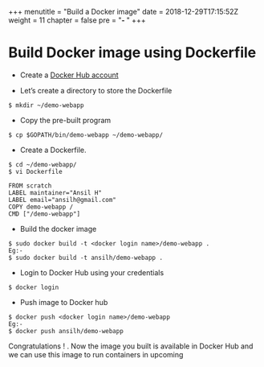 +++
menutitle = "Build a Docker image"
date = 2018-12-29T17:15:52Z
weight = 11
chapter = false
pre = "<b>- </b>"
+++

# Build Docker image using Dockerfile

* Create a [Docker Hub account](https://hub.docker.com/)

* Let’s create a directory to store the Dockerfile
```shell
$ mkdir ~/demo-webapp
```
* Copy the pre-built program
```shell
$ cp $GOPATH/bin/demo-webapp ~/demo-webapp/
```

* Create a Dockerfile.
```shell
$ cd ~/demo-webapp/
$ vi Dockerfile
```
```
FROM scratch
LABEL maintainer="Ansil H"
LABEL email="ansilh@gmail.com"
COPY demo-webapp /
CMD ["/demo-webapp"]
```

* Build the docker image
```shell
$ sudo docker build -t <docker login name>/demo-webapp .
Eg:-
$ sudo docker build -t ansilh/demo-webapp .
```

* Login to Docker Hub using your credentials
```shell
$ docker login
```

* Push image to Docker hub
```shell
$ docker push <docker login name>/demo-webapp
Eg:-
$ docker push ansilh/demo-webapp
```
Congratulations ! . Now the image you built is available in Docker Hub and we can use this image to run containers in upcoming
